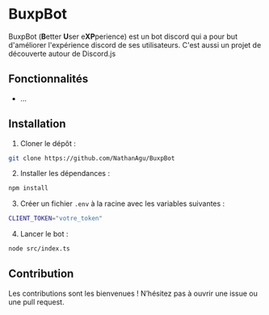 # BuxpBot
BuxpBot (**B**etter **U**ser e**XP**perience) est un bot discord qui a pour but d'améliorer l'expérience discord de ses utilisateurs.
C'est aussi un projet de découverte autour de Discord.js

## Fonctionnalités
- ...

## Installation
1. Cloner le dépôt :
```bash
git clone https://github.com/NathanAgu/BuxpBot
```

2. Installer les dépendances :
```bash
npm install
```

3. Créer un fichier `.env` à la racine avec les variables suivantes :
```bash
CLIENT_TOKEN="votre_token"
```

4. Lancer le bot :
```bash
node src/index.ts
```

## Contribution
Les contributions sont les bienvenues !
N’hésitez pas à ouvrir une issue ou une pull request.
